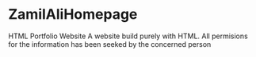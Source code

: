 # ZamilAliHomepage
HTML Portfolio Website
A website build purely with HTML.
All permisions for the information has been seeked by the concerned person
